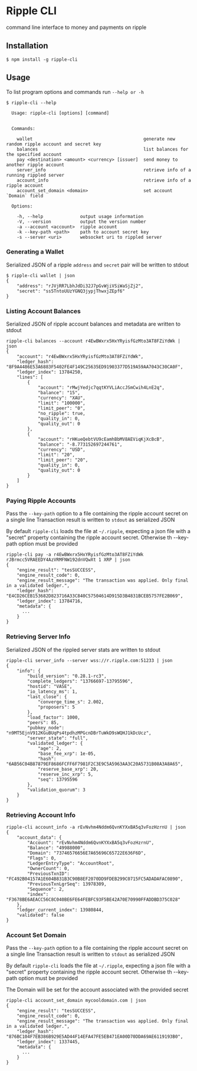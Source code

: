# Ripple CLI

command line interface to money and payments on ripple

## Installation

````
$ npm install -g ripple-cli
````

## Usage

To list program options and commands run `--help or -h` 

````
$ ripple-cli --help

  Usage: ripple-cli [options] [command]


  Commands:

    wallet                                          generate new random ripple account and secret key
    balances                                        list balances for the specified account
    pay <destination> <amount> <currency> [issuer]  send money to another ripple account
    server_info                                     retrieve info of a running rippled server
    account_info                                    retrieve info of a ripple account
    account_set_domain <domain>                     set account `Domain` field

  Options:

    -h, --help              output usage information
    -V, --version           output the version number
    -a --account <account>  ripple account
    -k --key-path <path>    path to account secret key
    -s --server <uri>       websocket uri to rippled server
````

### Generating a Wallet

Serialized JSON of a ripple `address` and `secret` pair will be written to stdout

````
$ ripple-cli wallet | json
{
    "address": "rJVjRR7LbhJdDi32J7pGvWjiVSiWaSjZj2",
    "secret": "ss5TntoUUzYGNQ3jypjThwxjZEpf6"
}
````

### Listing Account Balances

Serialized JSON of ripple account balances and metadata are written to stdout

````
ripple-cli balances --account r4EwBWxrx5HxYRyisfGzMto3AT8FZiYdWk | json
{
    "account": "r4EwBWxrx5HxYRyisfGzMto3AT8FZiYdWk",
    "ledger_hash": "8F9A4486E53A6883F5402FE4F149C25635ED91903377D519A59AA7043C30CA0F",
    "ledger_index": 13784250,
    "lines": [
        {
            "account": "rMwjYedjc7qqtKYVLiAccJSmCwih4LnE2q",
            "balance": "15",
            "currency": "XAU",
            "limit": "100000",
            "limit_peer": "0",
            "no_ripple": true,
            "quality_in": 0,
            "quality_out": 0
        },
        {
            "account": "rHKueQebtVU9cEamhBbMV8AEViqKjXcBcB",
            "balance": "-8.773152697244761",
            "currency": "USD",
            "limit": "20",
            "limit_peer": "20",
            "quality_in": 0,
            "quality_out": 0
        }
    ]
}
````

### Paying Ripple Accounts
Pass the `--key-path` option to a file containing the ripple account secret on a single line
Transaction result is written to `stdout` as serialized JSON

By default `ripple-cli` loads the file at `~/.ripple`, expecting a json file with a "secret"
property containing the ripple account secret. Otherwise th --key-path option must be provided

````
ripple-cli pay -a r4EwBWxrx5HxYRyisfGzMto3AT8FZiYdWk rJBrmcc5VRAEEDY4AzVRMFNW192dnVQwXt 1 XRP | json
{
    "engine_result": "tesSUCCESS",
    "engine_result_code": 0,
    "engine_result_message": "The transaction was applied. Only final in a validated ledger.",
    "ledger_hash": "E4CD26CEB153682D823716A33C840C57504614D915D3B4831BCEB5757FE2B069",
    "ledger_index": 13784716,
    "metadata": {
      ...
    }
}
````

### Retrieving Server Info
Serialized JSON of the rippled server stats are written to stdout

````
ripple-cli server_info --server wss://r.ripple.com:51233 | json
{
    "info": {
        "build_version": "0.28.1-rc3",
        "complete_ledgers": "13766697-13795596",
        "hostid": "VASE",
        "io_latency_ms": 1,
        "last_close": {
            "converge_time_s": 2.002,
            "proposers": 5
        },
        "load_factor": 1000,
        "peers": 85,
        "pubkey_node": "n9MT5EjnV912KGuBUqPs4tpdhzMPGcnDBrTuWkD9sWQHJ1kDcUcz",
        "server_state": "full",
        "validated_ledger": {
            "age": 2,
            "base_fee_xrp": 1e-05,
            "hash": "6AB56C04B87879EF8686FCFF6F7981F2C3E9C5A5963AA3C20A5731B08A3A8A65",
            "reserve_base_xrp": 20,
            "reserve_inc_xrp": 5,
            "seq": 13795596
        },
        "validation_quorum": 3
    }
}
````

### Retrieving Account Info

````
ripple-cli account_info -a rEvNvhm4Nddm6QvnKYXxBA5q3vFozHzrnU | json
{
    "account_data": {
        "Account": "rEvNvhm4Nddm6QvnKYXxBA5q3vFozHzrnU",
        "Balance": "49988000",
        "Domain": "73746576656E7A65696C65722E636F6D",
        "Flags": 0,
        "LedgerEntryType": "AccountRoot",
        "OwnerCount": 0,
        "PreviousTxnID": "FC492B04157A1E604B831B3C90B8EF2070DD9FDEB299C0715FC5ADADAFAC0890",
        "PreviousTxnLgrSeq": 13978309,
        "Sequence": 2,
        "index": "F3678BE6AEACC56C8C040BE6FE64FEBFC93F5BE42A70E70990FFADDBD375C028"
    },
    "ledger_current_index": 13980844,
    "validated": false
}
````

### Account Set Domain
Pass the `--key-path` option to a file containing the ripple account secret on a single line
Transaction result is written to `stdout` as serialized JSON

By default `ripple-cli` loads the file at `~/.ripple`, expecting a json file with a "secret"
property containing the ripple account secret. Otherwise th --key-path option must be provided

The Domain will be set for the account associated with the provided secret

````
ripple-cli account_set_domain mycooldomain.com | json
{
    "engine_result": "tesSUCCESS",
    "engine_result_code": 0,
    "engine_result_message": "The transaction was applied. Only final in a validated ledger.",
    "ledger_hash": "876BC104F7EB386B929E5AD44F14EFA47FE5EB471EA00D70DDA69AE6119193B0",
    "ledger_index": 1337445,
    "metadata": {
      ...
    }
}
````